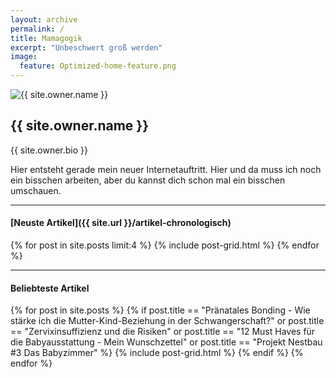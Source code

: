 ```yaml
---
layout: archive
permalink: /
title: Mamagogik
excerpt: "Unbeschwert groß werden"
image:
  feature: Optimized-home-feature.png
---
```

<div class="tiles">
	<div class="tile">
			<img class="owner" src="{{ site.url }}/images/{{ site.owner.avatar }}" alt="{{ site.owner.name }}">
	</div>
	<div class="owner-tile">
		<h2 class="post-title">{{ site.owner.name }}</h2>
		<p class="post-excerpt">{{ site.owner.bio }}</p>
		<p class="notice">Hier entsteht gerade mein neuer Internetauftritt. Hier und da muss ich noch ein bisschen arbeiten, aber du kannst dich schon mal ein bisschen umschauen.</p>
	</div>
</div>

---

#### [Neuste Artikel]({{ site.url }}/artikel-chronologisch)

<div class="tiles">
{% for post in site.posts limit:4 %}
	{% include post-grid.html %}
{% endfor %}
</div><!-- ./tiles -->

---

#### Beliebteste Artikel

<div class="tiles">
{% for post in site.posts %}
	{% if post.title == "Pränatales Bonding - Wie stärke ich die Mutter-Kind-Beziehung in der Schwangerschaft?" or post.title == "Zervixinsuffizienz und die Risiken" or post.title == "12 Must Haves für die Babyausstattung - Mein Wunschzettel" or post.title == "Projekt Nestbau #3 Das Babyzimmer" %}
	{% include post-grid.html %}
	{% endif %}
{% endfor %}
</div><!-- ./tiles  -->

<!-- <ul>
{% for post in site.posts_popular %}
<li>{{ post._ga }}</li>
{% endfor %}
</ul> -->